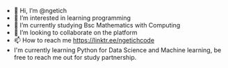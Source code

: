 - 👋 Hi, I’m @ngetich
- 👀 I’m interested in learning programming
- 🌱 I’m currently studying Bsc Mathematics with Computing
- 💞️ I’m looking to collaborate on the platform
- 📫 How to reach me https://linktr.ee/ngetichcode
- I'm currently learning Python for Data Science and Machine learning, be free to reach me out for study partnership.

<!---
ngetich710/ngetich710 is a ✨ special ✨ repository because its `README.md` (this file) appears on your GitHub profile.
You can click the Preview link to take a look at your changes.
--->
